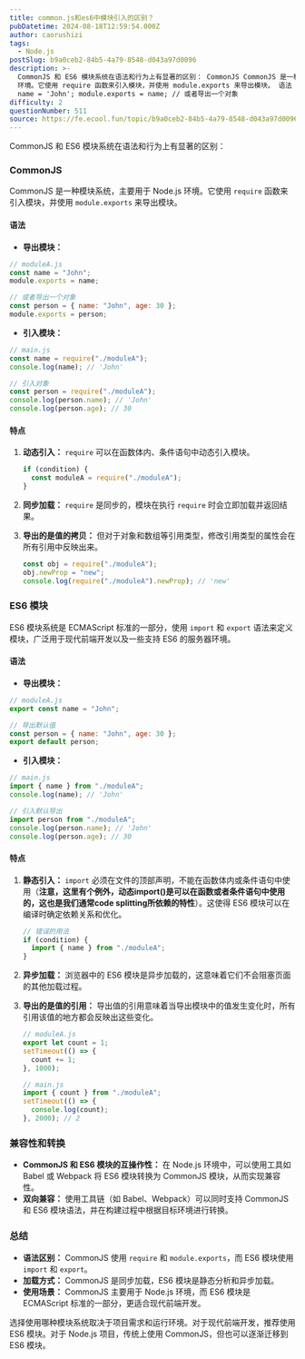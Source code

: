 ```yaml
---
title: common.js和es6中模块引入的区别？
pubDatetime: 2024-08-18T12:59:54.000Z
author: caorushizi
tags:
  - Node.js
postSlug: b9a0ceb2-84b5-4a79-8548-d043a97d0096
description: >-
  CommonJS 和 ES6 模块系统在语法和行为上有显著的区别： CommonJS CommonJS 是一种模块系统，主要用于 Node.js
  环境。它使用 require 函数来引入模块，并使用 module.exports 来导出模块。 语法 导出模块： // moduleA.js const
  name = 'John'; module.exports = name; // 或者导出一个对象
difficulty: 2
questionNumber: 511
source: https://fe.ecool.fun/topic/b9a0ceb2-84b5-4a79-8548-d043a97d0096
---
```


CommonJS 和 ES6 模块系统在语法和行为上有显著的区别：

### CommonJS

CommonJS 是一种模块系统，主要用于 Node.js 环境。它使用 `require` 函数来引入模块，并使用 `module.exports` 来导出模块。

#### 语法

- **导出模块：**

```javascript
// moduleA.js
const name = "John";
module.exports = name;

// 或者导出一个对象
const person = { name: "John", age: 30 };
module.exports = person;
```

- **引入模块：**

```javascript
// main.js
const name = require("./moduleA");
console.log(name); // 'John'

// 引入对象
const person = require("./moduleA");
console.log(person.name); // 'John'
console.log(person.age); // 30
```

#### 特点

1. **动态引入：** `require` 可以在函数体内、条件语句中动态引入模块。

   ```javascript
   if (condition) {
     const moduleA = require("./moduleA");
   }
   ```

2. **同步加载：** `require` 是同步的，模块在执行 `require` 时会立即加载并返回结果。

3. **导出的是值的拷贝：** 但对于对象和数组等引用类型，修改引用类型的属性会在所有引用中反映出来。
   ```javascript
   const obj = require("./moduleA");
   obj.newProp = "new";
   console.log(require("./moduleA").newProp); // 'new'
   ```

### ES6 模块

ES6 模块系统是 ECMAScript 标准的一部分，使用 `import` 和 `export` 语法来定义模块，广泛用于现代前端开发以及一些支持 ES6 的服务器环境。

#### 语法

- **导出模块：**

```javascript
// moduleA.js
export const name = "John";

// 导出默认值
const person = { name: "John", age: 30 };
export default person;
```

- **引入模块：**

```javascript
// main.js
import { name } from "./moduleA";
console.log(name); // 'John'

// 引入默认导出
import person from "./moduleA";
console.log(person.name); // 'John'
console.log(person.age); // 30
```

#### 特点

1. **静态引入：** `import` 必须在文件的顶部声明，不能在函数体内或条件语句中使用（**注意，这里有个例外，动态import()是可以在函数或者条件语句中使用的，这也是我们通常code splitting所依赖的特性**）。这使得 ES6 模块可以在编译时确定依赖关系和优化。

   ```javascript
   // 错误的用法
   if (condition) {
     import { name } from "./moduleA";
   }
   ```

2. **异步加载：** 浏览器中的 ES6 模块是异步加载的，这意味着它们不会阻塞页面的其他加载过程。

3. **导出的是值的引用：** 导出值的引用意味着当导出模块中的值发生变化时，所有引用该值的地方都会反映出这些变化。

   ```javascript
   // moduleA.js
   export let count = 1;
   setTimeout(() => {
     count += 1;
   }, 1000);

   // main.js
   import { count } from "./moduleA";
   setTimeout(() => {
     console.log(count);
   }, 2000); // 2
   ```

### 兼容性和转换

- **CommonJS 和 ES6 模块的互操作性：** 在 Node.js 环境中，可以使用工具如 Babel 或 Webpack 将 ES6 模块转换为 CommonJS 模块，从而实现兼容性。
- **双向兼容：** 使用工具链（如 Babel、Webpack）可以同时支持 CommonJS 和 ES6 模块语法，并在构建过程中根据目标环境进行转换。

### 总结

- **语法区别：** CommonJS 使用 `require` 和 `module.exports`，而 ES6 模块使用 `import` 和 `export`。
- **加载方式：** CommonJS 是同步加载，ES6 模块是静态分析和异步加载。
- **使用场景：** CommonJS 主要用于 Node.js 环境，而 ES6 模块是 ECMAScript 标准的一部分，更适合现代前端开发。

选择使用哪种模块系统取决于项目需求和运行环境。对于现代前端开发，推荐使用 ES6 模块。对于 Node.js 项目，传统上使用 CommonJS，但也可以逐渐迁移到 ES6 模块。
